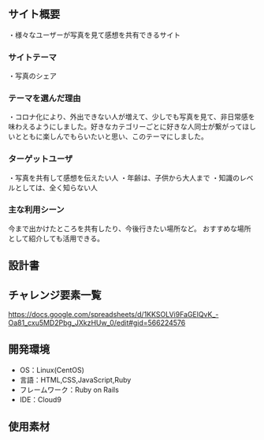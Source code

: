 # <photo>

## サイト概要
・様々なユーザーが写真を見て感想を共有できるサイト

### サイトテーマ
・写真のシェア

### テーマを選んだ理由
・コロナ化により、外出できない人が増えて、少しでも写真を見て、非日常感を味わえるようにしました。好きなカテゴリーごとに好きな人同士が繋がってほしいとともに楽しんでもらいたいと思い、このテーマにしました。

### ターゲットユーザ
・写真を共有して感想を伝えたい人
・年齢は、子供から大人まで
・知識のレベルとしては、全く知らない人

### 主な利用シーン
今まで出かけたところを共有したり、今後行きたい場所など。
おすすめな場所として紹介しても活用できる。
## 設計書


## チャレンジ要素一覧
https://docs.google.com/spreadsheets/d/1KKSOLVi9FaGElQvK_-Oa81_cxu5MD2Pbg_JXkzHUw_0/edit#gid=566224576

## 開発環境
- OS：Linux(CentOS)
- 言語：HTML,CSS,JavaScript,Ruby
- フレームワーク：Ruby on Rails
- IDE：Cloud9

## 使用素材
